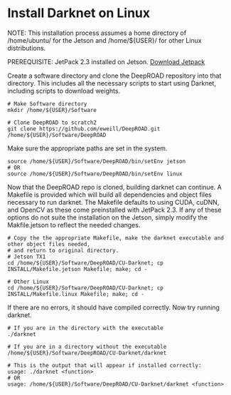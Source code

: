 # Install Darknet on Linux

NOTE: This installation process assumes a home directory of /home/ubuntu/ for the Jetson and /home/${USER}/ for other Linux distributions.

PREREQUISITE: JetPack 2.3 installed on Jetson. [Download Jetpack](https://developer.nvidia.com/embedded/jetpack)

Create a software directory and clone the DeepROAD repository into that directory.  This includes all the necessary scripts to start using Darknet, including scripts to download weights.

	# Make Software directory
    mkdir /home/${USER}/Software

	# Clone DeepROAD to scratch2
    git clone https://github.com/eweill/DeepROAD.git /home/${USER}/Software/DeepROAD

Make sure the appropriate paths are set in the system.

    source /home/${USER}/Software/DeepROAD/bin/setEnv jetson
    # OR 
    source /home/${USER}/Software/DeepROAD/bin/setEnv linux

Now that the DeepROAD repo is cloned, building darknet can continue.  A Makefile is provided which will build all dependencies and object files necessary to run darknet.  The Makefile defaults to using CUDA, cuDNN, and OpenCV as these come preinstalled with JetPack 2.3.  If any of these options do not suite the installation on the Jetson, simply modify the Makfile.jetson to reflect the needed changes.

	# Copy the the appropriate Makefile, make the darknet executable and other object files needed,
	# and return to original directory.
    # Jetson TX1
	cd /home/${USER}/Software/DeepROAD/CU-Darknet; cp INSTALL/Makefile.jetson Makefile; make; cd -
    
    # Other Linux
    cd /home/${USER}/Software/DeepROAD/CU-Darknet; cp INSTALL/Makefile.linux Makefile; make; cd -

If there are no errors, it should have compiled correctly.  Now try running darknet.
	
	# If you are in the directory with the executable
	./darknet

	# If you are in a directory without the executable
    /home/${USER}/Software/DeepROAD/CU-Darknet/darknet

	# This is the output that will appear if installed correctly:
	usage: ./darknet <function>
    # OR
    usage: /home/${USER}/Software/DeepROAD/CU-Darknet/darknet <function>